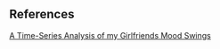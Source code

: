 ## References

[A Time-Series Analysis of my Girlfriends Mood Swings](https://jabde.com/2021/05/23/girlfriends-mood-time-series-analysis/)
